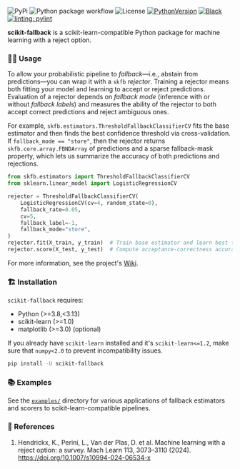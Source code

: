 ![PyPi](https://img.shields.io/pypi/v/scikit-fallback)
![Python package workflow](https://github.com/sanjaradylov/scikit-fallback/actions/workflows/python-package.yml/badge.svg)
![License](https://img.shields.io/badge/License-BSD_3--Clause-blue.svg)
[![PythonVersion](https://img.shields.io/badge/python-3.9%20%7C%203.10%20%7C%203.11%20%7C%203.12-blue)](https://www.python.org/downloads/release/python-3913/)
[![Black](https://img.shields.io/badge/code%20style-black-000000.svg)](https://github.com/psf/black)
[![linting: pylint](https://img.shields.io/badge/linting-pylint-yellowgreen)](https://github.com/PyCQA/pylint)

**scikit-fallback** is a scikit-learn-compatible Python package for machine learning
with a reject option.

### 👩‍💻 Usage

To allow your probabilistic pipeline to *fallback*—i.e., abstain from predictions—you can
wrap it with a `skfb` *rejector*. Training a rejector means both fitting your model and
learning to accept or reject predictions. Evaluation of a rejector depends
on *fallback mode* (inference with or without *fallback labels*) and measures the ability
of the rejector to both accept correct predictions and reject ambiguous ones.

For example, `skfb.estimators.ThresholdFallbackClassifierCV` fits the base estimator and then
finds the best confidence threshold via cross-validation. If `fallback_mode == "store"`, then the
rejector returns `skfb.core.array.FBNDArray` of predictions and a sparse fallback-mask property,
which lets us summarize the accuracy of both predictions and rejections.

```python
from skfb.estimators import ThresholdFallbackClassifierCV
from sklearn.linear_model import LogisticRegressionCV

rejector = ThresholdFallbackClassifierCV(
    LogisticRegressionCV(cv=4, random_state=0),
    fallback_rate=0.05,
    cv=5,
    fallback_label=-1,
    fallback_mode="store",
)
rejector.fit(X_train, y_train)  # Train base estimator and learn best threshold
rejector.score(X_test, y_test)  # Compute acceptance-correctness accuracy score
```

For more information, see the project's [Wiki](https://github.com/sanjaradylov/scikit-fallback/wiki).


### 🏗 Installation
`scikit-fallback` requires:
* Python (>=3.8,<3.13)
* scikit-learn (>=1.0)
* matplotlib (>=3.0) (optional)

If you already have `scikit-learn` installed and it's `scikit-learn<=1.2`, make sure that `numpy<2.0`
to prevent incompatibility issues.

```bash
pip install -U scikit-fallback
```


### 📚 Examples

See the [`examples/`](examples/) directory for various applications of fallback estimators
and scorers to scikit-learn-compatible pipelines.

### 🔗 References

1. Hendrickx, K., Perini, L., Van der Plas, D. et al. Machine learning with a reject option: a survey. Mach Learn 113, 3073–3110 (2024). https://doi.org/10.1007/s10994-024-06534-x
